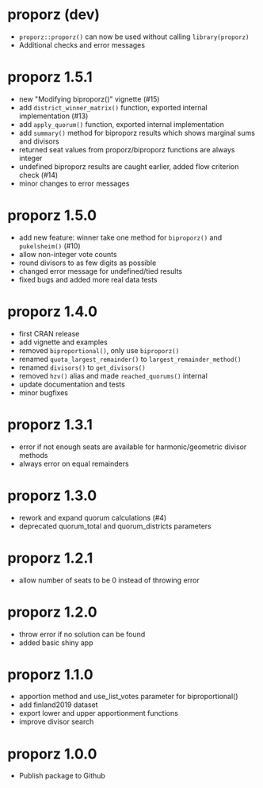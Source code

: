 # proporz (dev)

* `proporz::proporz()` can now be used without calling `library(proporz)`
* Additional checks and error messages

# proporz 1.5.1

* new "Modifying biproporz()" vignette (#15)
* add `district_winner_matrix()` function, exported internal implementation (#13)
* add `apply_quorum()` function, exported internal implementation
* add `summary()` method for biproporz results which shows marginal sums and divisors
* returned seat values from proporz/biproporz functions are always integer
* undefined biproporz results are caught earlier, added flow criterion check (#14)
* minor changes to error messages

# proporz 1.5.0

* add new feature: winner take one method for `biproporz()` and `pukelsheim()` (#10)
* allow non-integer vote counts
* round divisors to as few digits as possible
* changed error message for undefined/tied results
* fixed bugs and added more real data tests

# proporz 1.4.0

* first CRAN release
* add vignette and examples
* removed `biproportional()`, only use `biproporz()`
* renamed `quota_largest_remainder()` to `largest_remainder_method()`
* renamed `divisors()` to `get_divisors()`
* removed `hzv()` alias and made `reached_quorums()` internal
* update documentation and tests
* minor bugfixes

# proporz 1.3.1

* error if not enough seats are available for harmonic/geometric divisor methods
* always error on equal remainders

# proporz 1.3.0

* rework and expand quorum calculations (#4)
* deprecated quorum_total and quorum_districts parameters

# proporz 1.2.1

* allow number of seats to be 0 instead of throwing error

# proporz 1.2.0

* throw error if no solution can be found
* added basic shiny app

# proporz 1.1.0

* apportion method and use_list_votes parameter for biproportional() 
* add finland2019 dataset
* export lower and upper apportionment functions
* improve divisor search

# proporz 1.0.0

* Publish package to Github
